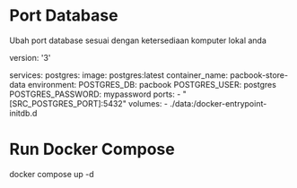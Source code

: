 # Port Database
Ubah port database sesuai dengan ketersediaan komputer lokal anda

version: '3'

services:
  postgres:
    image: postgres:latest
    container_name: pacbook-store-data
    environment:
      POSTGRES_DB: pacbook
      POSTGRES_USER: postgres
      POSTGRES_PASSWORD: mypassword
    ports:
      - "[SRC_POSTGRES_PORT]:5432"
    volumes:
      - ./data:/docker-entrypoint-initdb.d
      
# Run Docker Compose
docker compose up -d

